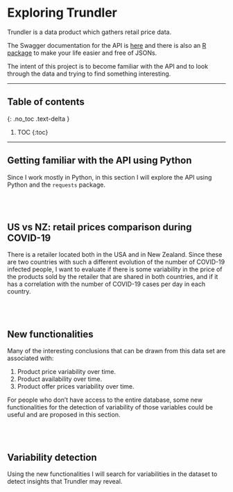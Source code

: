 # Exploring Trundler

Trundler is a data product which gathers retail price data.

The Swagger documentation for the API is [here](https://api.trundler.dev/ ) and there is also an [R package](https://github.com/datawookie/trundler) to make your life easier and free of JSONs.

The intent of this project is to become familiar with the API and to look through the data and trying to find something interesting.

---

## Table of contents
{: .no_toc .text-delta }

1. TOC
{:toc}

---

## Getting familiar with the API using Python
Since I work mostly in Python, in this section I will explore the API using Python and the ``requests`` package.

<br>
<br>  


## US vs NZ: retail prices comparison during COVID-19
There is a retailer located both in the USA and in New Zealand. Since these are two countries with such a different evolution of the number of COVID-19 infected people, I want to evaluate if there is some variability in the price of the products sold by the retailer that are shared in both countries, and if it has a correlation with the number of COVID-19 cases per day in each country.


<br>
<br>  

## New functionalities
Many of the interesting conclusions that can be drawn from this data set are associated with:

1. Product price variability over time.
2. Product availability over time.
3. Product offer prices variability over time.

For people who don’t have access to the entire database, some new functionalities for the detection of variability of those variables could be useful and are proposed in this section.



<br>
<br>  

## Variability detection
Using the new functionalities I will search for variabilities in the dataset to detect insights that Trundler may reveal.

